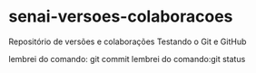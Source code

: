 # senai-versoes-colaboracoes
Repositório de versões e colaborações 
Testando o Git e GitHub

lembrei do comando: git commit 
lembrei do comando:git status

